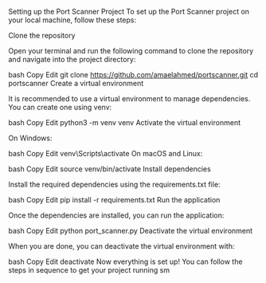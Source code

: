 Setting up the Port Scanner Project
To set up the Port Scanner project on your local machine, follow these steps:

Clone the repository

Open your terminal and run the following command to clone the repository and navigate into the project directory:

bash
Copy
Edit
git clone https://github.com/amaelahmed/portscanner.git
cd portscanner
Create a virtual environment

It is recommended to use a virtual environment to manage dependencies. You can create one using venv:

bash
Copy
Edit
python3 -m venv venv
Activate the virtual environment

On Windows:

bash
Copy
Edit
venv\Scripts\activate
On macOS and Linux:

bash
Copy
Edit
source venv/bin/activate
Install dependencies

Install the required dependencies using the requirements.txt file:

bash
Copy
Edit
pip install -r requirements.txt
Run the application

Once the dependencies are installed, you can run the application:

bash
Copy
Edit
python port_scanner.py
Deactivate the virtual environment

When you are done, you can deactivate the virtual environment with:

bash
Copy
Edit
deactivate
Now everything is set up! You can follow the steps in sequence to get your project running sm
